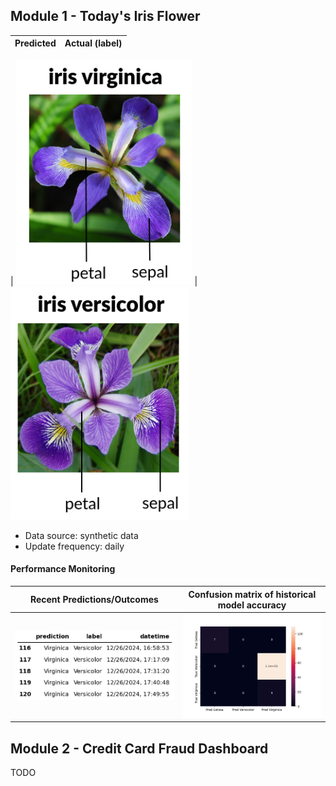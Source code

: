 
## Module 1 - Today's Iris Flower 

| Predicted | Actual (label)
|--------|-------|

| ![Iris](https://raw.githubusercontent.com/chimaOkwuokei/serverless-ml/gh-pages/assets/latest_iris.png) | ![Iris](https://raw.githubusercontent.com/chimaOkwuokei/serverless-ml/gh-pages/assets/actual_iris.png) 

 * Data source: synthetic data
 * Update frequency: daily

#### Performance Monitoring 

| Recent Predictions/Outcomes | Confusion matrix of historical model accuracy 
|--------|------- 
| ![Recent predictions](https://raw.githubusercontent.com/chimaOkwuokei/serverless-ml/gh-pages/assets/df_recent.png) | ![Confusion Matrix](https://raw.githubusercontent.com/chimaOkwuokei/serverless-ml/gh-pages/assets/confusion_matrix.png)


## Module 2 - Credit Card Fraud Dashboard


TODO

